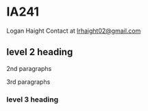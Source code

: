 # IA241
Logan Haight
Contact at lrhaight02@gmail.com

## level 2 heading

2nd paragraphs

3rd paragraphs


### level 3 heading

